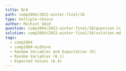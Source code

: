 ```yaml
---
title: N/A
path: comp2804/2022-winter-final/18
type: multiple-choice
author: Michiel Smid
question: comp2804/2022-winter-final/18/question.ts
solution: comp2804/2022-winter-final/18/solution.md
tags:
  - comp2804
  - comp2804-midterm
  - Random Variables and Expectation (6)
  - Random Variables (6.1)
  - Expected Values (6.4)
---
```

